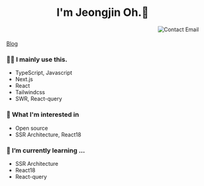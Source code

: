 <header>
  <h1>I'm Jeongjin Oh.👋</h1>
  <a href="mailto:rojay.developer@gmail.com">  
    <img align="right" src="http://img.shields.io/badge/-contact-9cf?style=social&amp;logo=Minutemailer&amp" alt="Contact Email">
  </a>
</header>

[Blog](https://velog.io/@ojj1123)


### 🧑‍💻 I mainly use this.
- TypeScript, Javascript
- Next.js
- React
- Tailwindcss
- SWR, React-query

### 🧐 What I'm interested in
- Open source
- SSR Architecture, React18

### 🌱 I’m currently learning ...      
- SSR Architecture
- React18
- React-query                                                              
